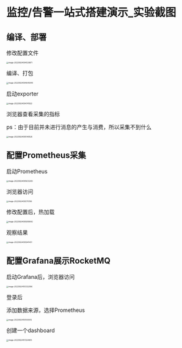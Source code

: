 # 监控/告警一站式搭建演示_实验截图

## 编译、部署

修改配置文件

<img src="https://lhy-oss-tuchuang.oss-cn-beijing.aliyuncs.com/uPic/2022-06-24/image-20220624094539871.png" alt="image-20220624094539871" style="zoom:33%;" />

编译、打包

<img src="https://lhy-oss-tuchuang.oss-cn-beijing.aliyuncs.com/uPic/2022-06-24/image-20220624094645949.png" alt="image-20220624094645949" style="zoom:33%;" />

启动exporter

<img src="https://lhy-oss-tuchuang.oss-cn-beijing.aliyuncs.com/uPic/2022-06-24/image-20220624094741922.png" alt="image-20220624094741922" style="zoom:33%;" />

浏览器查看采集的指标

ps：由于目前并未进行消息的产生与消费，所以采集不到什么

<img src="https://lhy-oss-tuchuang.oss-cn-beijing.aliyuncs.com/uPic/2022-06-24/image-20220624095149526.png" alt="image-20220624095149526" style="zoom:33%;" />

## 配置Prometheus采集

启动Prometheus

<img src="https://lhy-oss-tuchuang.oss-cn-beijing.aliyuncs.com/uPic/2022-06-24/image-20220624095633283.png" alt="image-20220624095633283" style="zoom:33%;" />

浏览器访问

<img src="https://lhy-oss-tuchuang.oss-cn-beijing.aliyuncs.com/uPic/2022-06-24/image-20220624095710196.png" alt="image-20220624095710196" style="zoom:33%;" />

修改配置后，热加载

<img src="https://lhy-oss-tuchuang.oss-cn-beijing.aliyuncs.com/uPic/2022-06-24/image-20220624095909642.png" alt="image-20220624095909642" style="zoom:33%;" />

观察结果

<img src="https://lhy-oss-tuchuang.oss-cn-beijing.aliyuncs.com/uPic/2022-06-24/image-20220624095941451.png" alt="image-20220624095941451" style="zoom:33%;" />

## 配置Grafana展示RocketMQ

启动Grafana后，浏览器访问

<img src="https://lhy-oss-tuchuang.oss-cn-beijing.aliyuncs.com/uPic/2022-06-24/image-20220624100332086.png" alt="image-20220624100332086" style="zoom:33%;" />

登录后

添加数据来源，选择Prometheus

<img src="https://lhy-oss-tuchuang.oss-cn-beijing.aliyuncs.com/uPic/2022-06-24/image-20220624100555912.png" alt="image-20220624100555912" style="zoom:33%;" />

创建一个dashboard

<img src="https://lhy-oss-tuchuang.oss-cn-beijing.aliyuncs.com/uPic/2022-06-24/image-20220624101324905.png" alt="image-20220624101324905" style="zoom:33%;" />

